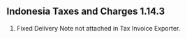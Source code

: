 ## Indonesia Taxes and Charges 1.14.3

1. Fixed Delivery Note not attached in Tax Invoice Exporter.
